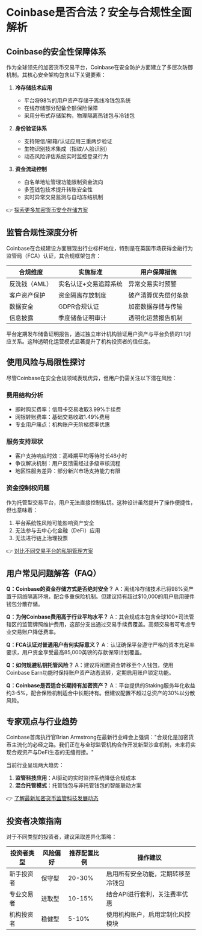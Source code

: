 # Coinbase是否合法？安全与合规性全面解析

## Coinbase的安全性保障体系

作为全球领先的加密货币交易平台，Coinbase在安全防护方面建立了多层次防御机制。其核心安全架构包含以下关键要素：

1. **冷存储技术应用**
   - 平台将98%的用户资产存储于离线冷钱包系统
   - 在线存储部分配备全额保险保障
   - 采用分布式存储架构，物理隔离热钱包与冷钱包

2. **身份验证体系**
   - 支持短信/邮箱/认证应用三重两步验证
   - 生物识别技术集成（指纹/人脸识别）
   - 动态风险评估系统实时监控登录行为

3. **资金流动控制**
   - 白名单地址管理功能限制资金流向
   - 多签钱包技术提升转账安全性
   - 实时异常交易监测与自动冻结机制

👉 [探索更多加密货币安全存储方案](https://bit.ly/okx_welcome)

## 监管合规性深度分析

Coinbase在合规建设方面展现出行业标杆地位，特别是在英国市场获得金融行为监管局（FCA）认证，其合规框架包含：

| 合规维度       | 实施标准                  | 用户保障措施               |
|----------------|---------------------------|---------------------------|
| 反洗钱（AML）  | 实名认证+交易追踪系统     | 异常交易实时预警          |
| 客户资产保护   | 资金隔离存放制度          | 破产清算优先偿付条款      |
| 数据安全       | GDPR合规认证              | 加密数据存储与传输        |
| 信息披露       | 季度储备证明审计          | 透明化运营报告机制        |

平台定期发布储备证明报告，通过独立审计机构验证用户资产与平台负债的1:1对应关系。这种透明化运营模式显著提升了机构投资者的信任度。

## 使用风险与局限性探讨

尽管Coinbase在安全合规领域表现优异，但用户仍需关注以下潜在风险：

### 费用结构分析
- 即时购买费率：信用卡交易收取3.99%手续费
- 网银转账费率：基础交易收取1.49%费用
- 专业用户痛点：机构账户无阶梯费率优惠

### 服务支持现状
- 客户支持响应时效：高峰期平均等待时长48小时
- 争议解决机制：用户反馈需经过多级审核流程
- 地区性服务差异：部分新兴市场支持能力有限

### 资金控制权问题
作为托管型交易平台，用户无法直接控制私钥。这种设计虽然提升了操作便捷性，但也意味着：
1. 平台系统性风险可能影响资产安全
2. 无法参与去中心化金融（DeFi）应用
3. 无法进行链上治理投票

👉 [对比不同交易平台的私钥管理方案](https://bit.ly/okx_welcome)

## 用户常见问题解答（FAQ）

**Q：Coinbase的资金存储方式是否绝对安全？**
A：离线冷存储技术已将98%资产置于网络隔离环境，配合多重保险机制。但建议持有超过$10,000的用户启用硬件钱包分散存储。

**Q：为何Coinbase费用高于行业平均水平？**
A：其合规成本包含全球100+司法管辖区的监管牌照维护费用，这部分支出通过交易手续费覆盖。高频交易者可考虑专业交易账户降低费率。

**Q：FCA认证对普通用户有何实际意义？**
A：认证确保平台遵守严格的资本充足率要求，用户资金享受最高85,000英镑的存款保障计划覆盖。

**Q：如何规避私钥托管风险？**
A：建议将闲置资金转移至个人钱包，使用Coinbase Earn功能时保持账户资产动态流转，定期启用账户锁定功能。

**Q：Coinbase是否适合长期持有加密资产？**
A：平台提供的Staking服务年化收益约3-5%，配合保险机制适合中长期持有。但建议配置不超过总资产的30%以分散风险。

## 专家观点与行业趋势

Coinbase首席执行官Brian Armstrong在最新行业峰会上强调："合规化是加密货币主流化的必经之路。我们正在与全球监管机构合作开发新型沙盒机制，未来将实现合规资产与DeFi生态的无缝衔接。"

当前行业呈现两大趋势：
1. **监管科技应用**：AI驱动的实时监控系统降低合规成本
2. **混合托管模式**：托管钱包与非托管钱包的智能联动方案

👉 [了解最新加密货币监管科技发展动态](https://bit.ly/okx_welcome)

## 投资者决策指南

对于不同类型的投资者，建议采取差异化策略：

| 投资者类型 | 风险偏好 | 推荐配置比例 | 操作建议                     |
|------------|----------|--------------|------------------------------|
| 新手投资者 | 保守型   | 20-30%       | 启用所有安全功能，定期转移至冷钱包 |
| 专业交易者 | 进取型   | 10-15%       | 结合API进行套利，关注费率优惠     |
| 机构投资者 | 稳健型   | 5-10%        | 使用机构账户，启用定制化风控模块 |
